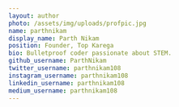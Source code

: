 ```yaml
---
layout: author
photo: /assets/img/uploads/profpic.jpg
name: parthnikam
display_name: Parth Nikam
position: Founder, Top Karega
bio: Bulletproof coder passionate about STEM.
github_username: ParthNikam
twitter_username: parthnikam108
instagram_username: parthnikam108
linkedin_username: parthnikam108
medium_username: parthnikam108
---
```


